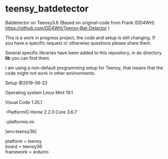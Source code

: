 # teensy_batdetector
Batdetector on Teensy3.6 (Based on original-code from Frank (DD4WH)
https://github.com/DD4WH/Teensy-Bat-Detector )

This is a work in progress project, the code and setup is still changing. If you have a specific request or otherwise questions please share them. 

Several specific libraries have been added to this repository, in de directory <b>lib</b> you can find them.

I am using a non-default programming setup for Teensy, that means that the code might not work in other environments.

Setup @2019-06-22

Operating system Linux Mint 19.1

Visual Code 1.35.1

-PlatformIO Home 2.2.0·Core 3.6.7

-platformio.ini

  [env:teensy36]<br>
  
  platform = teensy<br>
  board = teensy36<br>
  framework = arduino<br>

